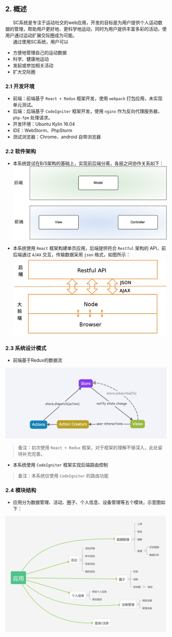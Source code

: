 ## 2. 概述

&nbsp;&nbsp;&nbsp;&nbsp;&nbsp;&nbsp;SC系统是专注于运动社交的web应用，开发的目标是为用户提供个人运动数据的管理，帮助用户更好地、更科学地运动，同时为用户提供丰富多彩的活动，使用户通过运动扩展交际圈成为可能。 <br/>
&nbsp;&nbsp;&nbsp;&nbsp;&nbsp;&nbsp;通过使用SC系统，用户可以

- 方便地管理自己的运动数据
- 科学、健康地运动
- 发起或参加相关活动
- 扩大交际圈

### 2.1 开发环境

- 前端：前端基于 `React + Redux` 框架开发，使用 `webpack` 打包应用，未实现单元测试。
- 后端：后端基于 `CodeIgniter` 框架开发，使用 `nginx` 作为反向代理服务器，`php-fpm` 处理请求。
- 开发环境：Ubuntu Kylin 16.04
- IDE：WebStorm、PhpStorm
- 测试浏览器：Chrome、android 自带浏览器

### 2.2 软件架构

* 本系统尝试在B/S架构的基础上，实现前后端分离，各层之间协作关系如下：
![前后端分离](./figure_1.png)

* 本系统使用 `React` 框架构建单页应用，后端提供符合 `Restful` 架构的 API，前后端通过 `AJAX` 交互，传输数据采用 `json` 格式，如图所示： 
![前后端分离](./figure_2.png)

### 2.3 系统设计模式

* 前端基于Redux的数据流

![Redux 数据流](./figure_redux.jpg)

> 备注：初次使用 `React + Redux` 框架，对于框架的理解不够深入，此处留待补充完善。

* 本系统使用 `CodeIgniter` 框架实现后端路由控制

> 备注：本系统仅使用 `CodeIgniter` 的路由功能

### 2.4 模块结构
* 应用分为数据管理、活动、圈子、个人信息、设备管理等五个模块，示意图如下：

![模块结构](./figure_structure.png)
